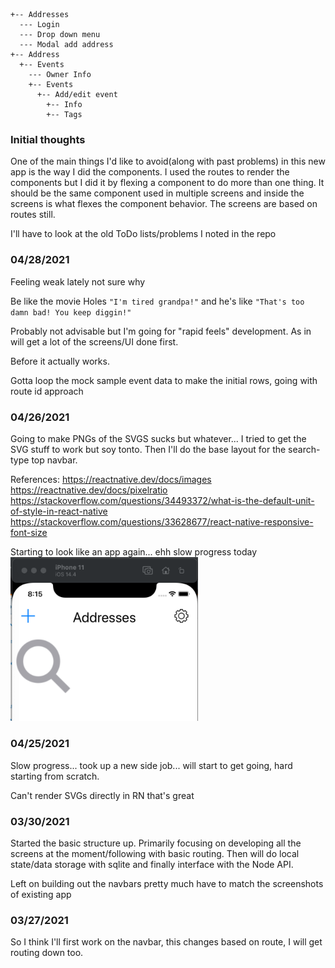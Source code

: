 ```
+-- Addresses
  --- Login
  --- Drop down menu
  --- Modal add address
+-- Address
  +-- Events
    --- Owner Info
    +-- Events
      +-- Add/edit event
        +-- Info
        +-- Tags
```

### Initial thoughts
One of the main things I'd like to avoid(along with past problems) in this new app is the way I did the components. I used the routes to render the components but I did it by flexing a component to do more than one thing. It should be the same component used in multiple screens and inside the screens is what flexes the component behavior. The screens are based on routes still.

I'll have to look at the old ToDo lists/problems I noted in the repo

### 04/28/2021
Feeling weak lately not sure why

Be like the movie Holes `"I'm tired grandpa!"` and he's like `"That's too damn bad! You keep diggin!"`

Probably not advisable but I'm going for "rapid feels" development. As in will get a lot of the screens/UI done first.

Before it actually works.

Gotta loop the mock sample event data to make the initial rows, going with route id approach

### 04/26/2021
Going to make PNGs of the SVGS sucks but whatever... I tried to get the SVG stuff to work but soy tonto.
Then I'll do the base layout for the search-type top navbar.

References:
https://reactnative.dev/docs/images
https://reactnative.dev/docs/pixelratio
https://stackoverflow.com/questions/34493372/what-is-the-default-unit-of-style-in-react-native
https://stackoverflow.com/questions/33628677/react-native-responsive-font-size

Starting to look like an app again... ehh slow progress today
<img src="./devlog-imgs/04-26-2021.png" alt="burnt" width="300px" />

### 04/25/2021
Slow progress... took up a new side job... will start to get going, hard starting from scratch.

Can't render SVGs directly in RN that's great

### 03/30/2021
Started the basic structure up. Primarily focusing on developing all the screens at the moment/following with basic routing. Then will do local state/data storage with sqlite and finally interface with the Node API.

Left on building out the navbars pretty much have to match the screenshots of existing app

### 03/27/2021

So I think I'll first work on the navbar, this changes based on route, I will get routing down too.
